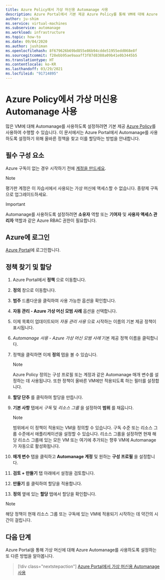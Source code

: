 ```yaml
---
title: Azure Policy에서 가상 머신용 Automanage 사용
description: Azure Portal에서 기본 제공 Azure Policy를 통해 VM에 대해 Azure Automanage를 사용하도록 설정하는 방법에 대해 알아봅니다.
author: ju-shim
ms.service: virtual-machines
ms.subservice: automanage
ms.workload: infrastructure
ms.topic: how-to
ms.date: 09/04/2020
ms.author: jushiman
ms.openlocfilehash: 8f679626b69bd855e86b94cdde51955edd068e8f
ms.sourcegitcommit: f28ebb95ae9aaaff3f87d8388a09b41e0b3445b5
ms.translationtype: HT
ms.contentlocale: ko-KR
ms.lasthandoff: 03/29/2021
ms.locfileid: "91714895"
---
```

# <a name="enable-automanage-for-virtual-machines-through-azure-policy"></a>Azure Policy에서 가상 머신용 Automanage 사용

많은 VM에 대해 Automanage를 사용하도록 설정하려면 기본 제공 [Azure Policy](..\governance\azure-management.md)를 사용하여 수행할 수 있습니다. 이 문서에서는 Azure Portal에서 Automanage를 사용하도록 설정하기 위해 올바른 정책을 찾고 이를 할당하는 방법을 안내합니다.


## <a name="prerequisites"></a>필수 구성 요소

Azure 구독이 없는 경우 시작하기 전에 [계정을 만드세요](https://azure.microsoft.com/pricing/purchase-options/pay-as-you-go/).

> [!NOTE]
> 평가판 계정은 이 자습서에서 사용되는 가상 머신에 액세스할 수 없습니다. 종량제 구독으로 업그레이드하세요.

> [!IMPORTANT]
> Automanage를 사용하도록 설정하려면 **소유자** 역할 또는 **기여자** 및 **사용자 액세스 관리자** 역할과 같은 Azure RBAC 권한이 필요합니다.


## <a name="sign-in-to-azure"></a>Azure에 로그인

[Azure Portal](https://portal.azure.com/)에 로그인합니다.


## <a name="locate-and-assign-the-policy"></a>정책 찾기 및 할당

1. Azure Portal에서 **정책** 으로 이동합니다.
1. **정의** 창으로 이동합니다.
1. **범주** 드롭다운을 클릭하여 사용 가능한 옵션을 확인합니다.
1. **자동 관리 - Azure 가상 머신 모범 사례** 옵션을 선택합니다.
1. 이제 목록이 업데이트되어 *자동 관리 사용* 으로 시작하는 이름의 기본 제공 정책이 표시됩니다.
1. *Automanage 사용 - Azure 가상 머신 모범 사례* 기본 제공 정책 이름을 클릭합니다.
1. 정책을 클릭하면 이제 **정의** 탭을 볼 수 있습니다.

    > [!NOTE]
    > Azure Policy 정의는 구성 프로필 또는 계정과 같은 Automanage 매개 변수를 설정하는 데 사용됩니다. 또한 정책이 올바른 VM에만 적용되도록 하는 필터를 설정합니다.

1. **할당 단추** 를 클릭하여 할당을 만듭니다.
1. **기본 사항** 탭에서 *구독* 및 *리소스 그룹* 을 설정하여 **범위** 를 채웁니다.

    > [!NOTE]
    > 범위에서 이 정책이 적용되는 VM을 정의할 수 있습니다. 구독 수준 또는 리소스 그룹 수준에서 애플리케이션을 설정할 수 있습니다. 리소스 그룹을 설정하면 현재 해당 리소스 그룹에 있는 모든 VM 또는 여기에 추가되는 향후 VM에 Automanage가 자동으로 활성화됩니다. 

1. **매개 변수** 탭을 클릭하고 **Automanage 계정** 및 원하는 **구성 프로필** 을 설정합니다. 
1. **검토 + 만들기** 탭 아래에서 설정을 검토합니다.
1. **만들기** 를 클릭하여 할당을 적용합니다.
1. **정의** 옆에 있는 **할당** 탭에서 할당을 확인합니다.

> [!NOTE]
> 해당 정책이 현재 리소스 그룹 또는 구독에 있는 VM에 적용되기 시작하는 데 약간의 시간이 걸립니다.


## <a name="next-steps"></a>다음 단계 

Azure Portal을 통해 가상 머신에 대해 Azure Automanage를 사용하도록 설정하는 또 다른 방법을 알아봅니다. 

> [!div class="nextstepaction"]
> [Azure Portal에서 가상 머신용 Automanage 사용](quick-create-virtual-machines-portal.md)